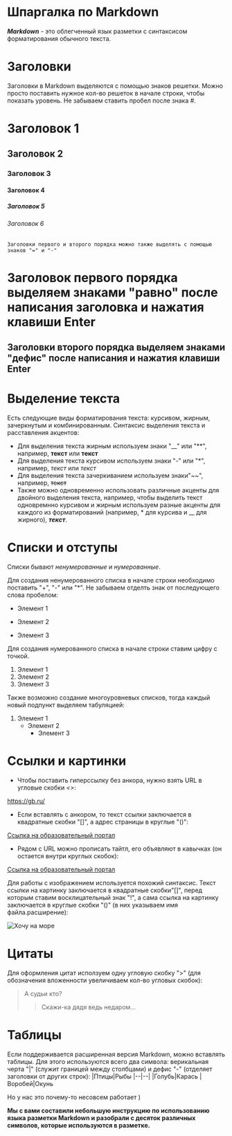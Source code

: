# Шпаргалка по Markdown
**_Markdown_** - это облегченный язык разметки с синтаксисом форматирования обычного текста.
# Заголовки
Заголовки в Markdown выделяются с помощью знаков решетки. Можно просто поставить нужное кол-во решеток в начале строки, чтобы показать уровень. Не забываем ставить пробел после знака #.

# Заголовок 1
## Заголовок 2
### Заголовок 3
#### Заголовок 4
##### Заголовок 5
###### Заголовок 6

    Заголовки первого и второго порядка можно также выделять с помощью знаков "=" и "-"

Заголовок первого порядка выделяем знаками "равно" после написания заголовка и нажатия клавиши Enter
====
Заголовки второго порядка выделяем знаками "дефис" после написания и нажатия клавиши Enter
-----

# Выделение текста
Есть следующие виды форматирования текста: курсивом, жирным, зачеркнутым и комбинированным. Синтаксис выделения текста и расставления акцентов:
* Для выделения текста жирным используем знаки "__" или "**", например, **текст** или __текст__
* Для выделения текста курсивом используем знаки "-" или "*", например, _текст_ или *текст*
* Для выделения текста зачеркиванием используем знаки"~~", например, ~~текст~~ 
* Также можно одновременно использовать различные акценты для двойного выделения текста, например, чтобы выделить текст одновремнно курсивом и жирным используем разные акценты для каждого из форматирований (например, * для курсива и __ для жирного),  *__текст__*.

# Списки и отступы
Списки бывают *ненумерованные* и *нумерованные*.

Для создания ненумерованного списка в начале строки необходимо поставить "+", "-" или "*". Не забываем отделть знак от последующего слова пробелом:
+ Элемент 1
- Элемент 2
* Элемент 3

Для создания нумерованного списка в начале строки ставим цифру с точкой.
1. Элемент 1
2. Элемент 2
3. Элемент 3

Также возможно создание многоуровневых списков, тогда каждый новый подпункт выделяем табуляцией:
1. Элемент 1
    * Элемент 2
        + Элемент 3

# Ссылки и картинки
* Чтобы поставить гиперссылку без анкора, нужно взять URL в угловые скобки *<>*:

<https://gb.ru/>
* Если вставлять с анкором, то текст ссылки заключается в квадратные скобки "[]", а адрес страницы в круглые "()":

[Ссылка на образовательный портал](https://gb.ru/)
* Рядом с URL можно прописать тайтл, его объявляют в кавычках (он остается внутри круглых скобок):

[Ссылка на образовательный портал](https://gb.ru "GeekBrains")

Для работы с изображением используется похожий синтаксис. Текст ссылки на картинку заключается в квадратные скобки"[]", перед которым ставим восклицательный знак "!", а сама ссылка на картинку заключается в круглые скобки "()" (в них указываем имя файла.расширение): 

![Хочу на море](Море.jpg)

# Цитаты
Для оформления цитат исползуем одну угловую скобку ">" (для обозначения вложенности увеличиваем кол-во угловых скобок):
> А судьи кто?
>> Скажи-ка дядя ведь недаром...

# Таблицы
Если поддерживается расширенная версия Markdown, можно вставлять таблицы. Для этого используются всего два символа: верикальная черта "|" (служит границей между столбцами) и дефис "-" (отделяет заголовки от других строк):
|Птицы|Рыбы
|--|--|
|Голубь|Карась 
|Воробей|Окунь

Но у нас это почему-то несовсем работает )

**Мы с вами составили небольшую инструкцию по использованию языка разметки Markdown и разобрали с десяток различных символов, которые используются в разметке.**
